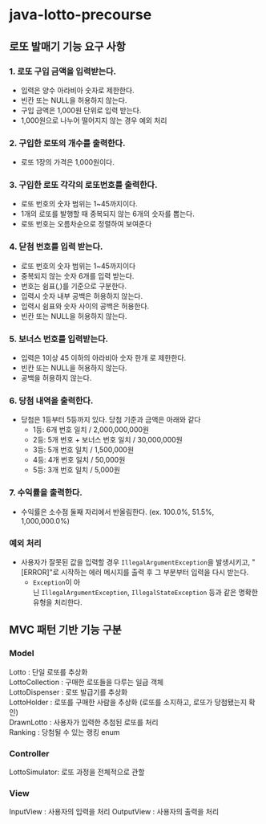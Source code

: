 # java-lotto-precourse

## 로또 발매기 기능 요구 사항

### 1. 로또 구입 금액을 입력받는다.

- 입력은 양수 아라비아 숫자로 제한한다.
- 빈칸 또는 NULL을 허용하지 않는다.
- 구입 금액은 1,000원 단위로 입력 받는다.
- 1,000원으로 나누어 떨어지지 않는 경우 예외 처리

### 2. 구입한 로또의 개수를 출력한다.

- 로또 1장의 가격은 1,000원이다.

### 3. 구입한 로또 각각의 로또번호를 출력한다.

- 로또 번호의 숫자 범위는 1~45까지이다.
- 1개의 로또를 발행할 때 중복되지 않는 6개의 숫자를 뽑는다.
- 로또 번호는 오름차순으로 정렬하여 보여준다

### 4. 닫첨 번호를 입력 받는다.

- 로또 번호의 숫자 범위는 1~45까지이다
- 중복되지 않는 숫자 6개를 입력 받는다.
- 번호는 쉼표(,)를 기준으로 구분한다.
- 입력시 숫자 내부 공백은 허용하지 않는다.
- 입력시 쉼표와 숫자 사이의 공백은 허용한다.
- 빈칸 또는 NULL을 허용하지 않는다.

### 5. 보너스 번호를 입력받는다.

- 입력은 1이상 45 이하의 아라비아 숫자 한개 로 제한한다.
- 빈칸 또는 NULL을 허용하지 않는다.
- 공백을 허용하지 않는다.

### 6. 당첨 내역을 출력한다.

- 당첨은 1등부터 5등까지 있다. 당첨 기준과 금액은 아래와 같다
  - 1등: 6개 번호 일치 / 2,000,000,000원
  - 2등: 5개 번호 + 보너스 번호 일치 / 30,000,000원
  - 3등: 5개 번호 일치 / 1,500,000원
  - 4등: 4개 번호 일치 / 50,000원
  - 5등: 3개 번호 일치 / 5,000원

### 7. 수익률을 출력한다.

- 수익률은 소수점 둘째 자리에서 반올림한다. (ex. 100.0%, 51.5%, 1,000,000.0%)

### 예외 처리

- 사용자가 잘못된 값을 입력할 경우 `IllegalArgumentException`을 발생시키고, "[ERROR]"로 시작하는 에러 메시지를 출력 후 그 부분부터 입력을 다시 받는다.
    - `Exception`이 아닌 `IllegalArgumentException`, `IllegalStateException` 등과 같은 명확한 유형을 처리한다.

## MVC 패턴 기반 기능 구분

### Model

Lotto : 단일 로또를 추상화  
LottoCollection : 구매한 로또들을 다루는 일급 객체  
LottoDispenser : 로또 발급기를 추상화  
LottoHolder : 로또를 구매한 사람을 추상화 (로또를 소지하고, 로또가 당첨됐는지 확인)  
DrawnLotto : 사용자가 입력한 추첨된 로또를 처리  
Ranking : 당첨될 수 있는 랭킹 enum

### Controller

LottoSimulator: 로또 과정을 전체적으로 관할

### View

InputView : 사용자의 입력을 처리
OutputView : 사용자의 출력을 처리